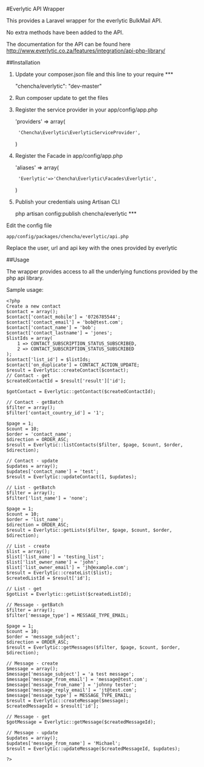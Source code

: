#Everlytic API Wrapper

This provides a Laravel wrapper for the everlytic BulkMail API.

No extra methods have been added to the API.

The documentation for the API can be found here http://www.everlytic.co.za/features/integration/api-php-library/

##Installation


1. Update your composer.json file and this line to your require ***

    "chencha/everlytic": "dev-master"

2. Run composer update to get the files

3. Register the service provider in your app/config/app.php


    'providers' => array(

        'Chencha\Everlytic\EverlyticServiceProvider',

    )

4. Register the Facade in app/config/app.php 

    'aliases' => array(

        'Everlytic'=>'Chencha\Everlytic\Facades\Everlytic',

    )

5. Publish your credentials using Artisan CLI

    php artisan config:publish chencha/everlytic ***

Edit the config file 
    
    app/config/packages/chencha/everlytic/api.php

Replace the user, url and api key with the ones provided by everlytic



##Usage

The wrapper provides access to all the underlying functions provided by the php api library.

Sample usage:

    <?php
    Create a new contact
    $contact = array();
    $contact['contact_mobile'] = '0726785544';
    $contact['contact_email'] = 'bob@test.com';
    $contact['contact_name'] = 'bob';
    $contact['contact_lastname'] = 'jones';
    $listIds = array(
        1 => CONTACT_SUBSCRIPTION_STATUS_SUBSCRIBED,
        2 => CONTACT_SUBSCRIPTION_STATUS_SUBSCRIBED
    );
    $contact['list_id'] = $listIds;
    $contact['on_duplicate'] = CONTACT_ACTION_UPDATE;
    $result = Everlytic::createContact($contact);
    // Contact - get
    $createdContactId = $result['result']['id'];

    $gotContact = Everlytic::getContact($createdContactId);

    // Contact - getBatch
    $filter = array();
    $filter['contact_country_id'] = '1';

    $page = 1;
    $count = 10;
    $order = 'contact_name';
    $direction = ORDER_ASC;
    $result = Everlytic::listContacts($filter, $page, $count, $order, $direction);

    // Contact - update
    $updates = array();
    $updates['contact_name'] = 'test';
    $result = Everlytic::updateContact(1, $updates);

    // List - getBatch
    $filter = array();
    $filter['list_name'] = 'none';

    $page = 1;
    $count = 10;
    $order = 'list_name';
    $direction = ORDER_ASC;
    $result = Everlytic::getLists($filter, $page, $count, $order, $direction);

    // List - create
    $list = array();
    $list['list_name'] = 'testing_list';
    $list['list_owner_name'] = 'john';
    $list['list_owner_email'] = 'jh@example.com';
    $result = Everlytic::createList($list);
    $createdListId = $result['id'];

    // List - get
    $gotList = Everlytic::getList($createdListId);

    // Message - getBatch
    $filter = array();
    $filter['message_type'] = MESSAGE_TYPE_EMAIL;

    $page = 1;
    $count = 10;
    $order = 'message_subject';
    $direction = ORDER_ASC;
    $result = Everlytic::getMessages($filter, $page, $count, $order, $direction);

    // Message - create
    $message = array();
    $message['message_subject'] = 'a test message';
    $message['message_from_email'] = 'message@test.com';
    $message['message_from_name'] = 'johnny tester';
    $message['message_reply_email'] = 'jt@test.com';
    $message['message_type'] = MESSAGE_TYPE_EMAIL;
    $result = Everlytic::createMessage($message);
    $createdMessageId = $result['id'];

    // Message - get
    $gotMessage = Everlytic::getMessage($createdMessageId);

    // Message - update
    $updates = array();
    $updates['message_from_name'] = 'Michael';
    $result = Everlytic::updateMessage($createdMessageId, $updates);

    ?>

